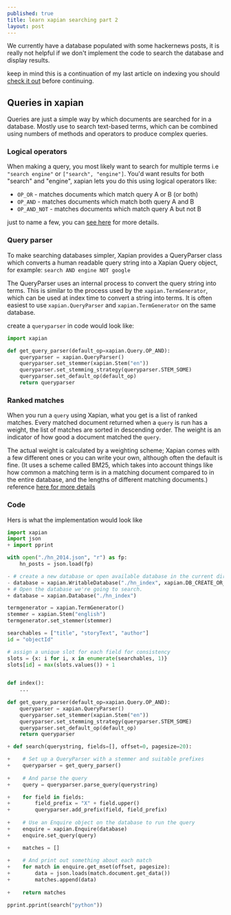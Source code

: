 ```yaml
---
published: true
title: learn xapian searching part 2
layout: post
---
```

We currently have a database populated with some hackernews posts, it is really not helpful if we don't implement the code to search the database and display results.

keep in mind this is a continuation of my last article on indexing you should [check it out](https://keosariel.github.io/2022/07/04/learn-xapian-basic-indexing-part-1/) before continuing.

## Queries in xapian

Queries are just a simple way by which documents are searched for in a database. Mostly use to search text-based terms, which can be combined using numbers of methods and operators to produce complex queries.

### Logical operators

When making a query, you most likely want to search for multiple terms i.e `"search engine"` or `["search", "engine"]`. You'd want results for both "search" and "engine", xapian lets you do this using logical operators like:

- `OP_OR` - matches documents which match query A or B (or both)
- `OP_AND` - matches documents which match both query A and B
- `OP_AND_NOT` - matches documents which match query A but not B

just to name a few, you can [see here](https://getting-started-with-xapian.readthedocs.io/en/latest/concepts/search/queries.html) for more details.


### Query parser

To make searching databases simpler, Xapian provides a QueryParser class which converts a human readable query string into a Xapian Query object, for example: `search AND engine NOT google`

The QueryParser uses an internal process to convert the query string into terms. This is similar to the process used by the `xapian.TermGenerator`, which can be used at index time to convert a string into terms. It is often easiest to use `xapian.QueryParser` and `xapian.TermGenerator` on the same database.

create a `queryparser` in code would look like:

```python
import xapian

def get_query_parser(default_op=xapian.Query.OP_AND):
    queryparser = xapian.QueryParser()
    queryparser.set_stemmer(xapian.Stem("en"))
    queryparser.set_stemming_strategy(queryparser.STEM_SOME)
    queryparser.set_default_op(default_op)
    return queryparser
```

### Ranked matches

When you run a `query` using Xapian, what you get is a list of ranked matches. Every matched document returned when a `query` is run has a weight, the list of matches are sorted in descending order. The weight is an indicator of how good a document matched the `query`.

The actual weight is calculated by a weighting scheme; Xapian comes with a few different ones or you can write your own, although often the default is fine. (It uses a scheme called BM25, which takes into account things like how common a matching term is in a matching document compared to in the entire database, and the lengths of different matching documents.) reference [here for more details](https://getting-started-with-xapian.readthedocs.io/en/latest/concepts/search/ranked_matches.html)

### Code

Hers is what the implementation would look like

```python
import xapian
import json
+ import pprint

with open("./hn_2014.json", "r") as fp:
    hn_posts = json.load(fp)

- # create a new database or open available database in the current directory
- database = xapian.WritableDatabase("./hn_index", xapian.DB_CREATE_OR_OPEN)
+ # Open the database we're going to search.
+ database = xapian.Database("./hn_index")

termgenerator = xapian.TermGenerator()
stemmer = xapian.Stem("english")
termgenerator.set_stemmer(stemmer)

searchables = ["title", "storyText", "author"]
id = "objectId"

# assign a unique slot for each field for consistency
slots = {x: i for i, x in enumerate(searchables, 1)}
slots[id] = max(slots.values()) + 1


def index():
    ...
    
def get_query_parser(default_op=xapian.Query.OP_AND):
    queryparser = xapian.QueryParser()
    queryparser.set_stemmer(xapian.Stem("en"))
    queryparser.set_stemming_strategy(queryparser.STEM_SOME)
    queryparser.set_default_op(default_op)
    return queryparser

+ def search(querystring, fields=[], offset=0, pagesize=20):

+    # Set up a QueryParser with a stemmer and suitable prefixes
+ 	 queryparser = get_query_parser()
    
+    # And parse the query
+    query = queryparser.parse_query(querystring)

+    for field in fields:
+        field_prefix = "X" + field.upper()
+        queryparser.add_prefix(field, field_prefix)
    
+    # Use an Enquire object on the database to run the query
+    enquire = xapian.Enquire(database)
+    enquire.set_query(query)

+    matches = []
	
+    # And print out something about each match
+    for match in enquire.get_mset(offset, pagesize):
+        data = json.loads(match.document.get_data())
+        matches.append(data)
    
+    return matches

pprint.pprint(search("python"))
```

